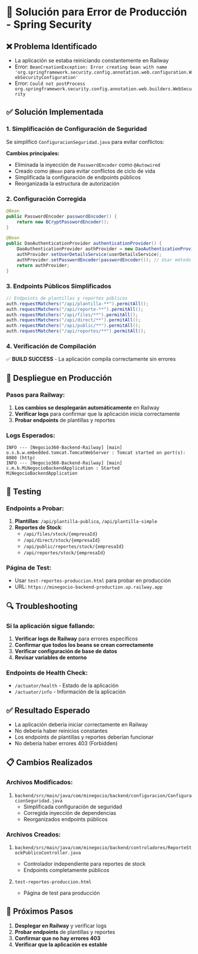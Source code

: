 # 🔧 Solución para Error de Producción - Spring Security

## ❌ Problema Identificado
- La aplicación se estaba reiniciando constantemente en Railway
- Error: `BeanCreationException: Error creating bean with name 'org.springframework.security.config.annotation.web.configuration.WebSecurityConfiguration'`
- Error: `Could not postProcess org.springframework.security.config.annotation.web.builders.WebSecurity`

## ✅ Solución Implementada

### 1. Simplificación de Configuración de Seguridad
Se simplificó `ConfiguracionSeguridad.java` para evitar conflictos:

**Cambios principales:**
- Eliminada la inyección de `PasswordEncoder` como `@Autowired`
- Creado como `@Bean` para evitar conflictos de ciclo de vida
- Simplificada la configuración de endpoints públicos
- Reorganizada la estructura de autorización

### 2. Configuración Corregida

```java
@Bean
public PasswordEncoder passwordEncoder() {
    return new BCryptPasswordEncoder();
}

@Bean
public DaoAuthenticationProvider authenticationProvider() {
    DaoAuthenticationProvider authProvider = new DaoAuthenticationProvider();
    authProvider.setUserDetailsService(userDetailsService);
    authProvider.setPasswordEncoder(passwordEncoder()); // Usar método en lugar de campo
    return authProvider;
}
```

### 3. Endpoints Públicos Simplificados

```java
// Endpoints de plantillas y reportes públicos
auth.requestMatchers("/api/plantilla-**").permitAll();
auth.requestMatchers("/api/reporte-**").permitAll();
auth.requestMatchers("/api/files/**").permitAll();
auth.requestMatchers("/api/direct/**").permitAll();
auth.requestMatchers("/api/public/**").permitAll();
auth.requestMatchers("/api/reportes/**").permitAll();
```

### 4. Verificación de Compilación
✅ **BUILD SUCCESS** - La aplicación compila correctamente sin errores

## 🚀 Despliegue en Producción

### Pasos para Railway:
1. **Los cambios se desplegarán automáticamente** en Railway
2. **Verificar logs** para confirmar que la aplicación inicia correctamente
3. **Probar endpoints** de plantillas y reportes

### Logs Esperados:
```
INFO --- [Negocio360-Backend-Railway] [main] o.s.b.w.embedded.tomcat.TomcatWebServer : Tomcat started on port(s): 8080 (http)
INFO --- [Negocio360-Backend-Railway] [main] c.m.b.MiNegocioBackendApplication : Started MiNegocioBackendApplication
```

## 🧪 Testing

### Endpoints a Probar:
1. **Plantillas**: `/api/plantilla-publica`, `/api/plantilla-simple`
2. **Reportes de Stock**: 
   - `/api/files/stock/{empresaId}`
   - `/api/direct/stock/{empresaId}`
   - `/api/public/reportes/stock/{empresaId}`
   - `/api/reportes/stock/{empresaId}`

### Página de Test:
- Usar `test-reportes-produccion.html` para probar en producción
- URL: `https://minegocio-backend-production.up.railway.app`

## 🔍 Troubleshooting

### Si la aplicación sigue fallando:
1. **Verificar logs de Railway** para errores específicos
2. **Confirmar que todos los beans se crean correctamente**
3. **Verificar configuración de base de datos**
4. **Revisar variables de entorno**

### Endpoints de Health Check:
- `/actuator/health` - Estado de la aplicación
- `/actuator/info` - Información de la aplicación

## ✅ Resultado Esperado
- La aplicación debería iniciar correctamente en Railway
- No debería haber reinicios constantes
- Los endpoints de plantillas y reportes deberían funcionar
- No debería haber errores 403 (Forbidden)

## 📋 Cambios Realizados

### Archivos Modificados:
1. `backend/src/main/java/com/minegocio/backend/configuracion/ConfiguracionSeguridad.java`
   - Simplificada configuración de seguridad
   - Corregida inyección de dependencias
   - Reorganizados endpoints públicos

### Archivos Creados:
1. `backend/src/main/java/com/minegocio/backend/controladores/ReporteStockPublicoController.java`
   - Controlador independiente para reportes de stock
   - Endpoints completamente públicos

2. `test-reportes-produccion.html`
   - Página de test para producción

## 🎯 Próximos Pasos
1. **Desplegar en Railway** y verificar logs
2. **Probar endpoints** de plantillas y reportes
3. **Confirmar que no hay errores 403**
4. **Verificar que la aplicación es estable**
